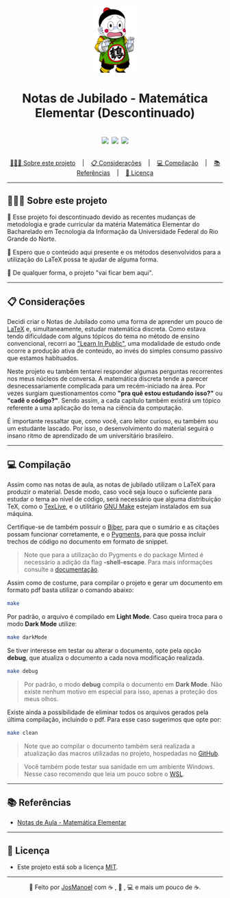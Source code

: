 <p align="center">
  <img src = "res/img/chaos.png" style = "width: 20%;">
</p>
<h1 align = "center"> 
  Notas de Jubilado - Matemática Elementar (Descontinuado)
 
  
  <p align="center">
    <img src="https://img.shields.io/github/last-commit/JosManoel/notas-de-jubilado">
    <img src="https://img.shields.io/github/license/JosManoel/notas-de-jubilado">
    <img src="https://img.shields.io/github/downloads/JosManoel/notas-de-jubilado/total">
  </p>
</h1>

<p align ="center">
<a href= "#sobre-este-projeto">👨🏻‍💻 Sobre este projeto</a> &nbsp;&nbsp;&nbsp;|&nbsp;&nbsp;&nbsp;
<a href="#consideracoes">📋 Considerações</a> &nbsp;&nbsp;&nbsp;|&nbsp;&nbsp;&nbsp;
<a href="#desenvolvimento">💻 Compilação</a> &nbsp;&nbsp;&nbsp;|&nbsp;&nbsp;&nbsp;
<a href="#referecias">📚 Referências</a> &nbsp;&nbsp;&nbsp;|&nbsp;&nbsp;&nbsp;
<a href="#licenca">📝 Licença</a>
</p>

***

<h2 id = "sobre-este-projeto">👨🏻‍💻 Sobre este projeto</h2>

<!-- Esse repositório mantém as notas de jubilado da disciplina Matemática Elementar do Bacharelado em Tecnologia da Informação da Universidade Federal do Rio Grande do Norte.

As **"Notas de Jubilado"** não são um material oficial da matéria, sendo estritamente uma **paródia** das [notas de aula](https://github.com/matematica-elementar/notas-de-aula) oficiais, construídas com o intuito de descontrair durante os estudos da matemática discreta. Em hipótese nenhuma utilize esse artigo como única fonte de conhecimento.

_Considere-se avisado..._

_Lembre-se que existe um motivo para esse título..._ -->

🐲 Esse projeto foi descontinuado devido as recentes mudanças de metodologia e grade curricular da matéria Matemática Elementar do Bacharelado em Tecnologia da Informação da Universidade Federal do Rio Grande do Norte. 

🐲 Espero que o conteúdo aqui presente e os métodos desenvolvidos para a utilização do LaTeX possa te ajudar de alguma forma.

🐲 De qualquer forma, o projeto "vai ficar bem aqui".

***

<h2 id="consideracoes">📋 Considerações</h2>

Decidi criar o Notas de Jubilado como uma forma de aprender um pouco de [LaTeX](https://pt.wikipedia.org/wiki/LaTeX) e, simultaneamente, estudar matemática discreta. Como estava tendo dificuldade com alguns tópicos do tema no método de ensino convencional, recorri ao ["Learn In Public"](https://segredo.dev/aprenda-em-publico/), uma modalidade de estudo onde ocorre a produção ativa de conteúdo, ao invés do simples consumo passivo que estamos habituados. 

Neste projeto eu também tentarei responder algumas perguntas recorrentes nos meus núcleos de conversa. A matemática discreta tende a parecer desnecessariamente complicada para um recém-iniciado na área. Por vezes surgiam questionamentos como **"pra quê estou estudando isso?"** ou **"cadê o código?"**. Sendo assim, a cada capítulo também existirá um tópico referente a uma aplicação do tema na ciência da computação.

É importante ressaltar que, como você, caro leitor curioso, eu também sou um estudante lascado. Por isso, o desenvolvimento do material seguirá o insano ritmo de aprendizado de um universitário brasileiro. 


***

<h2 id="compilacao">💻 Compilação</h2>

Assim como nas notas de aula, as notas de jubilado utilizam o LaTeX para produzir o material. Desde modo, caso você seja louco o suficiente para estudar o tema ao nível de código, será necessário que alguma distribuição TeX, como o [TexLive](https://tug.org/texlive/), e o utilitário [GNU Make](https://www.gnu.org/software/make/) estejam instalados em sua máquina.

Certifique-se de também possuir o [Biber](https://biblatex-biber.sourceforge.net/), para que o sumário e as citações possam funcionar corretamente, e o [Pygments](https://pygments.org/), para que possa incluir trechos de código no documento em formato de snippet.

> Note que para a utilização do Pygments e do package Minted é necessário a adição da flag **-shell-escape**. Para mais informações consulte a [documentação](https://github.com/gpoore/minted/blob/master/source/minted.pdf).

Assim como de costume, para compilar o projeto e gerar um documento em formato pdf basta utilizar o comando abaixo:

```sh
make
```

Por padrão, o arquivo é compilado em **Light Mode**. Caso queira troca para o modo **Dark Mode** utilize:

```sh
make darkMode
```

Se tiver interesse em testar ou alterar o documento, opte pela opção **debug**, que atualiza o documento a cada nova modificação realizada.

```sh
make debug
```
> Por padrão, o modo **debug** compila o documento em **Dark Mode**. Não existe nenhum motivo em especial para isso, apenas a proteção dos meus olhos.

Existe ainda a possibilidade de eliminar todos os arquivos gerados pela última compilação, incluindo o pdf. Para esse caso sugerimos que opte por:

```sh
make clean
```

> Note que ao compilar o documento também será realizada a atualização das macros utilizadas no projeto, hospedadas no [GitHub](https://github.com/matematica-elementar/macros).

> Você também pode testar sua sanidade em um ambiente Windows. Nesse caso recomendo que leia um pouco sobre o [WSL](https://learn.microsoft.com/pt-br/windows/wsl/install).

***

<h2 id="referencias">📚 Referências</h2>

* [Notas de Aula - Matemática Elementar](https://github.com/matematica-elementar/notas-de-aula)


***

<h2 id="licenca">📝 Licença</h2>

- Este projeto está sob a licença [MIT](https://github.com/JosManoel/notas-de-jubilado/blob/main/LICENSE).

***

<div align = "center">

  👋 Feito por [JosManoel](https://github.com/JosManoel) com ☕ , 💊 , 💻 e mais um pouco de ☕.

</div> 
